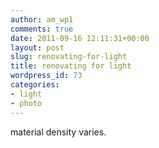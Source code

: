 ```yaml
---
author: am_wp1
comments: true
date: 2011-09-16 12:11:31+00:00
layout: post
slug: renovating-for-light
title: renovating for light
wordpress_id: 73
categories:
- light
- photo
---
```


material density varies.<!-- more -->
